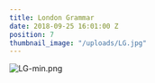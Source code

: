 ```yaml
---
title: London Grammar
date: 2018-09-25 16:01:00 Z
position: 7
thumbnail_image: "/uploads/LG.jpg"
---
```


![LG-min.png](/uploads/LG-min.png)